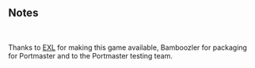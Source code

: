 ## Notes
<br/>

Thanks to [EXL](https://github.com/EXL/F1-Race) for making this game available, Bamboozler for packaging for Portmaster and to the Portmaster testing team.
<br/>


